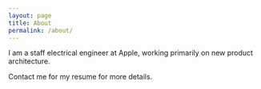 ```yaml
---
layout: page
title: About
permalink: /about/
---
```


I am a staff electrical engineer at Apple, working primarily on new product architecture.

Contact me for my resume for more details.
